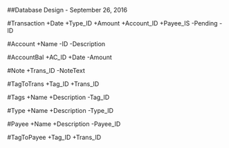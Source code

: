 ##Database Design - September 26, 2016

#Transaction
+Date
+Type_ID
+Amount
+Account_ID
+Payee_IS
-Pending
-ID

#Account
+Name
-ID
-Description

#AccountBal
+AC_ID
+Date
-Amount

#Note
+Trans_ID
-NoteText

#TagToTrans
+Tag_ID
+Trans_ID

#Tags
+Name
+Description
-Tag_ID

#Type
+Name
+Description
-Type_ID

#Payee
+Name
+Description
-Payee_ID

#TagToPayee
+Tag_ID
+Trans_ID
